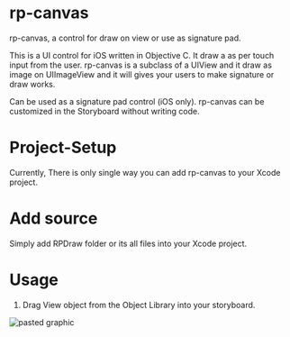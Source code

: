 # rp-canvas
rp-canvas, a control for draw on view or use as signature pad.  

This is a UI control for iOS  written in Objective C. It draw a as per touch input from the user. rp-canvas is a subclass of a UIView and it draw as image on UIImageView and it will gives your users to make signature or draw works.

Can be used as a signature pad control (iOS only).
rp-canvas can be customized in the Storyboard without writing code.

# Project-Setup

Currently, There is only single way you can add rp-canvas to your Xcode project.

# Add source

Simply add RPDraw folder or its all files into your Xcode project.

# Usage

1. Drag View object from the Object Library into your storyboard.

 ![pasted graphic](https://user-images.githubusercontent.com/45240621/53308622-d7d40600-3870-11e9-910d-be6116194afe.png)


